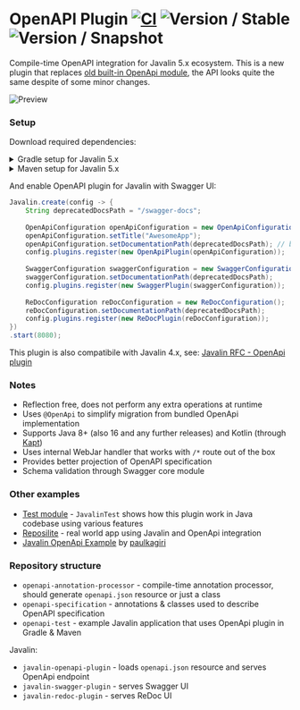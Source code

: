 # OpenAPI Plugin [![CI](https://github.com/javalin/javalin-openapi/actions/workflows/gradle.yml/badge.svg)](https://github.com/javalin/javalin-openapi/actions/workflows/gradle.yml) ![Version / Stable](https://maven.reposilite.com/api/badge/latest/releases/io/javalin/javalin-openapi-plugin?color=007ec6&name=Stable) ![Version / Snapshot](https://maven.reposilite.com/api/badge/latest/snapshots/io/javalin/javalin-openapi-plugin?color=A97BFF&name=Snapshot)
Compile-time OpenAPI integration for Javalin 5.x ecosystem.
This is a new plugin that replaces [old built-in OpenApi module](https://github.com/javalin/javalin/tree/javalin-4x/javalin-openapi), 
the API looks quite the same despite of some minor changes.

![Preview](https://user-images.githubusercontent.com/4235722/122982162-d2344f80-d39a-11eb-9a93-e52b9b7b7b53.png)

### Setup

Download required dependencies:

<details>
    <summary>Gradle setup for Javalin 5.x</summary>

```groovy
repositories {
    maven { url 'https://maven.reposilite.com/releases' }
    // For snapshots
    maven { url 'https://maven.reposilite.com/snapshots' }
}

dependencies {
    def openapi = "5.0.0-SNAPSHOT"
    
    // For Java projects
    annotationProcessor("io.javalin:openapi-annotation-processor:$openapi")
    // For Kotlin projects
    kapt("io.javalin:openapi-annotation-processor:$openapi")

    implementation("io.javalin:javalin-openapi-plugin:$openapi") // for /openapi route with JSON scheme
    implementation("io.javalin:javalin-swagger-plugin:$openapi") // for Swagger UI
    implementation("io.javalin:javalin-redoc-plugin:$openapi") // for ReDoc UI
}
```

</details>

<details>
    <summary>Maven setup for Javalin 5.x</summary>

```xml
<project>
    <properties>
        <javalin.version>5.0.0</javalin.version>
    </properties>
    
    <repositories>
        <!--Releases-->
        <repository>
            <id>reposilite-repository</id>
            <url>https://maven.reposilite.com/releases</url>
        </repository>
        <!-- Snapshots -->
        <repository>
            <id>reposilite-repository</id>
            <url>https://maven.reposilite.com/snapshots</url>
        </repository>
    </repositories>
    
    <dependencies>
        <!-- OpenApi plugin -->
        <dependency>
            <groupId>io.javalin</groupId>
            <artifactId>javalin-openapi-plugin</artifactId>
            <version>${javalin.version}</version>
        </dependency>
        <!-- Swagger plugin -->
        <dependency>
            <groupId>io.javalin</groupId>
            <artifactId>javalin-swagger-plugin</artifactId>
            <version>${javalin.version}</version>
        </dependency>
        <!-- ReDoc plugin -->
        <dependency>
            <groupId>io.javalin</groupId>
            <artifactId>javalin-redoc-plugin</artifactId>
            <version>${javalin.version}</version>
        </dependency>
        <dependency>
            <groupId>org.webjars.npm</groupId>
            <artifactId>redoc</artifactId>
            <version>2.0.0-rc.70</version>
            <exclusions>
                <exclusion>
                    <groupId>*</groupId>
                    <artifactId>*</artifactId>
                </exclusion>
            </exclusions>
        </dependency>
    </dependencies>
    
    <build>
        <pluginManagement>
            <plugins>
                <plugin>
                    <groupId>org.apache.maven.plugins</groupId>
                    <artifactId>maven-compiler-plugin</artifactId>
                    <version>3.10.1</version>
                    <configuration>
                        <annotationProcessorPaths>
                            <annotationProcessorPath>
                                <groupId>io.javalin</groupId>
                                <artifactId>openapi-annotation-processor</artifactId>
                                <version>${javalin.version}</version>
                            </annotationProcessorPath>
                        </annotationProcessorPaths>
                    </configuration>
                </plugin>
            </plugins>
        </pluginManagement>
    </build>
</project>
```

</details>

And enable OpenAPI plugin for Javalin with Swagger UI:

```java
Javalin.create(config -> {
    String deprecatedDocsPath = "/swagger-docs";
    
    OpenApiConfiguration openApiConfiguration = new OpenApiConfiguration();
    openApiConfiguration.setTitle("AwesomeApp");
    openApiConfiguration.setDocumentationPath(deprecatedDocsPath); // by default it's /openapi
    config.plugins.register(new OpenApiPlugin(openApiConfiguration));
    
    SwaggerConfiguration swaggerConfiguration = new SwaggerConfiguration();
    swaggerConfiguration.setDocumentationPath(deprecatedDocsPath);
    config.plugins.register(new SwaggerPlugin(swaggerConfiguration));
    
    ReDocConfiguration reDocConfiguration = new ReDocConfiguration();
    reDocConfiguration.setDocumentationPath(deprecatedDocsPath);
    config.plugins.register(new ReDocPlugin(reDocConfiguration));
})
.start(8080);
```

This plugin is also compatibile with Javalin 4.x, see: [Javalin RFC - OpenApi plugin](https://github.com/javalin/javalin-openapi/tree/99fe1f8eb1df46a1687653bf433d082d7115d426)

### Notes
* Reflection free, does not perform any extra operations at runtime
* Uses `@OpenApi` to simplify migration from bundled OpenApi implementation
* Supports Java 8+ (also 16 and any further releases) and Kotlin (through [Kapt](https://kotlinlang.org/docs/kapt.html))
* Uses internal WebJar handler that works with `/*` route out of the box
* Provides better projection of OpenAPI specification
* Schema validation through Swagger core module

### Other examples
* [Test module](https://github.com/javalin/javalin-openapi/blob/main/openapi-test/src/main/java/io/javalin/openapi/plugin/test/JavalinTest.java) - `JavalinTest` shows how this plugin work in Java codebase using various features
* [Reposilite](https://github.com/dzikoysk/reposilite) - real world app using Javalin and OpenApi integration
* [Javalin OpenApi Example](https://github.com/paulkagiri/JavalinOpenApiExample) by [paulkagiri](https://github.com/paulkagiri)

### Repository structure
* `openapi-annotation-processor` - compile-time annotation processor, should generate `openapi.json` resource or just a class
* `openapi-specification` - annotations & classes used to describe OpenAPI specification
* `openapi-test` - example Javalin application that uses OpenApi plugin in Gradle & Maven

Javalin:

* `javalin-openapi-plugin` - loads `openapi.json` resource and serves OpenApi endpoint
* `javalin-swagger-plugin` - serves Swagger UI
* `javalin-redoc-plugin` - serves ReDoc UI
